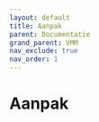 ```yaml
---
layout: default
title: Aanpak
parent: Documentatie
grand_parent: VMM
nav_exclude: true
nav_order: 1
---
```



# Aanpak
